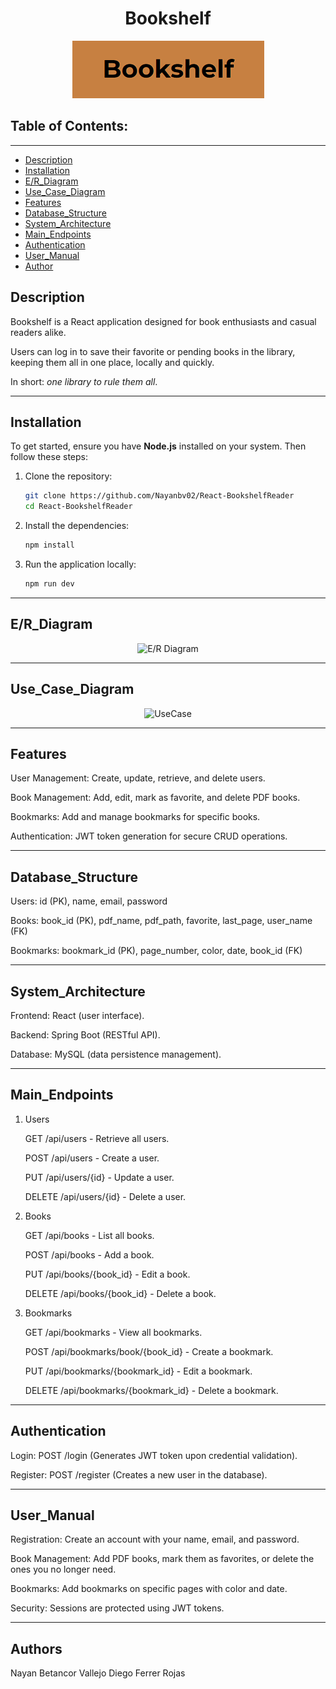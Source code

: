 <h1 align="center">Bookshelf</h1>
<p align="center"><img alt="Bookshelf Logo" src="https://github.com/Nayanbv02/LND-BookShelf-Nayan/blob/main/img/Bookshelf.png?raw=true"/></p> 

## Table of Contents:
---
- [Description](#description)
- [Installation](#installation)
- [E/R_Diagram](#e/r_diagram)
- [Use_Case_Diagram](#use_case_diagram)
- [Features](#features)
- [Database_Structure](#database_structure)
- [System_Architecture](#system_architecture)
- [Main_Endpoints](#main_endpoints)
- [Authentication](#authentication)
- [User_Manual](#user_manual)
- [Author](#author)

## Description

Bookshelf is a React application designed for book enthusiasts and casual readers alike. 

Users can log in to save their favorite or pending books in the library, keeping them all in one place, locally and quickly.

In short: *one library to rule them all*.

---

## Installation

To get started, ensure you have **Node.js** installed on your system. Then follow these steps:

1. Clone the repository:
    ```bash
    git clone https://github.com/Nayanbv02/React-BookshelfReader
    cd React-BookshelfReader

2. Install the dependencies:
    ```bash
    npm install

3. Run the application locally:
    ```bash
    npm run dev

---

## E/R_Diagram

<p align="center"><img alt="E/R Diagram" src="https://media.discordapp.net/attachments/765658882453536768/1338588847780659303/image.png?ex=67b6d643&is=67b584c3&hm=947f8b8ad2319a904376b07a43702688d9d7c81d1010f2f7a3706e3334f698e2&=&format=webp&quality=lossless"/></p> 

---

## Use_Case_Diagram

<p align="center"><img alt="UseCase" src="https://media.discordapp.net/attachments/765658882453536768/1338589122184613989/image.png?ex=67b6d684&is=67b58504&hm=4116108d367be44b33d4f84a908f12ae7324efe868b8e7749f8a2aa4fc7b5c36&=&format=webp&quality=lossless"/></p> 

---

## Features

User Management: Create, update, retrieve, and delete users.

Book Management: Add, edit, mark as favorite, and delete PDF books.

Bookmarks: Add and manage bookmarks for specific books.

Authentication: JWT token generation for secure CRUD operations.

---

## Database_Structure

Users: id (PK), name, email, password

Books: book_id (PK), pdf_name, pdf_path, favorite, last_page, user_name (FK)

Bookmarks: bookmark_id (PK), page_number, color, date, book_id (FK)

---

## System_Architecture

Frontend: React (user interface).

Backend: Spring Boot (RESTful API).

Database: MySQL (data persistence management).

---

## Main_Endpoints

1. Users

   GET /api/users - Retrieve all users.
   
   POST /api/users - Create a user.
   
   PUT /api/users/{id} - Update a user.
   
   DELETE /api/users/{id} - Delete a user.

3. Books

   GET /api/books - List all books.
   
   POST /api/books - Add a book.
   
   PUT /api/books/{book_id} - Edit a book.
   
   DELETE /api/books/{book_id} - Delete a book.

5. Bookmarks

   GET /api/bookmarks - View all bookmarks.
   
   POST /api/bookmarks/book/{book_id} - Create a bookmark.
   
   PUT /api/bookmarks/{bookmark_id} - Edit a bookmark.
   
   DELETE /api/bookmarks/{bookmark_id} - Delete a bookmark.

---

## Authentication

Login: POST /login (Generates JWT token upon credential validation).

Register: POST /register (Creates a new user in the database).

---

## User_Manual

Registration: Create an account with your name, email, and password.

Book Management: Add PDF books, mark them as favorites, or delete the ones you no longer need.

Bookmarks: Add bookmarks on specific pages with color and date.

Security: Sessions are protected using JWT tokens.

---

## Authors

Nayan Betancor Vallejo
Diego Ferrer Rojas
